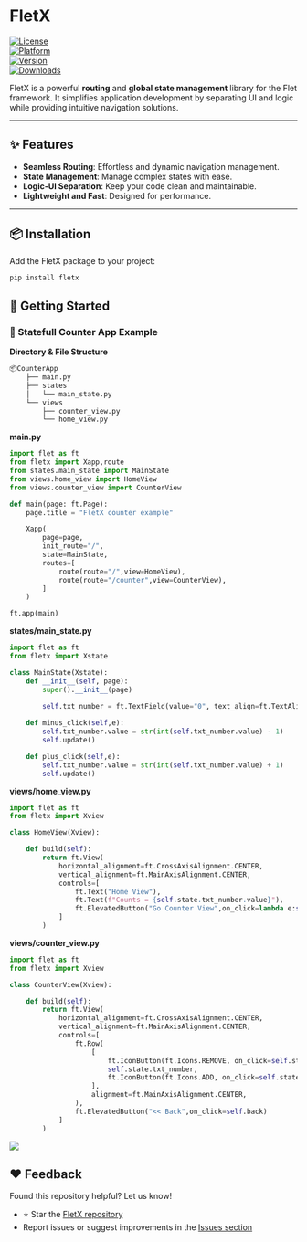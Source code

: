 # FletX  

[![License](https://img.shields.io/badge/License-MIT-blue.svg)](https://opensource.org/licenses/MIT)  
[![Platform](https://img.shields.io/badge/Platform-Flet-blue)](#)  
[![Version](https://img.shields.io/badge/Version-0.1.3-brightgreen)](#)  
[![Downloads](https://static.pepy.tech/badge/fletx)](https://pepy.tech/project/fletx)

FletX is a powerful **routing** and **global state management** library for the Flet framework. It simplifies application development by separating UI and logic while providing intuitive navigation solutions.

---

## ✨ Features  

- **Seamless Routing**: Effortless and dynamic navigation management.  
- **State Management**: Manage complex states with ease.  
- **Logic-UI Separation**: Keep your code clean and maintainable.  
- **Lightweight and Fast**: Designed for performance.  

---

## 📦 Installation  

Add the FletX package to your project:  

```bash
pip install fletx
```

## 🚀 Getting Started
### 🌟 Statefull Counter App Example
**Directory & File Structure**
```bash
📦CounterApp
    ├── main.py
    ├── states
    │   └── main_state.py
    └── views
        ├── counter_view.py
        └── home_view.py
```

**main.py**
````python
import flet as ft
from fletx import Xapp,route
from states.main_state import MainState
from views.home_view import HomeView
from views.counter_view import CounterView

def main(page: ft.Page):
    page.title = "FletX counter example"

    Xapp(
        page=page,
        init_route="/",
        state=MainState,
        routes=[
            route(route="/",view=HomeView),
            route(route="/counter",view=CounterView),
        ]
    )

ft.app(main)
````
**states/main_state.py**
```python
import flet as ft
from fletx import Xstate

class MainState(Xstate):
    def __init__(self, page):
        super().__init__(page)
        
        self.txt_number = ft.TextField(value="0", text_align=ft.TextAlign.RIGHT, width=100)

    def minus_click(self,e):
        self.txt_number.value = str(int(self.txt_number.value) - 1)
        self.update()

    def plus_click(self,e):
        self.txt_number.value = str(int(self.txt_number.value) + 1)
        self.update()
```
**views/home_view.py**
```python
import flet as ft 
from fletx import Xview

class HomeView(Xview):

    def build(self):
        return ft.View(
            horizontal_alignment=ft.CrossAxisAlignment.CENTER,
            vertical_alignment=ft.MainAxisAlignment.CENTER,
            controls=[
                ft.Text("Home View"),
                ft.Text(f"Counts = {self.state.txt_number.value}"),
                ft.ElevatedButton("Go Counter View",on_click=lambda e:self.go("/counter"))
            ]
        )
```
**views/counter_view.py**
```python
import flet as ft 
from fletx import Xview

class CounterView(Xview):

    def build(self):
        return ft.View(
            horizontal_alignment=ft.CrossAxisAlignment.CENTER,
            vertical_alignment=ft.MainAxisAlignment.CENTER,
            controls=[
                ft.Row(
                    [
                        ft.IconButton(ft.Icons.REMOVE, on_click=self.state.minus_click),
                        self.state.txt_number,
                        ft.IconButton(ft.Icons.ADD, on_click=self.state.plus_click),
                    ],
                    alignment=ft.MainAxisAlignment.CENTER,
                ),
                ft.ElevatedButton("<< Back",on_click=self.back)
            ]
        )
```

<img src="./counter.gif"/>

## ❤️ Feedback
Found this repository helpful? Let us know!

- ⭐ Star the [FletX repository](https://github.com/saurabhwadekar/FletX)
- Report issues or suggest improvements in the [Issues section](https://github.com/saurabhwadekar/FletX/issues)
